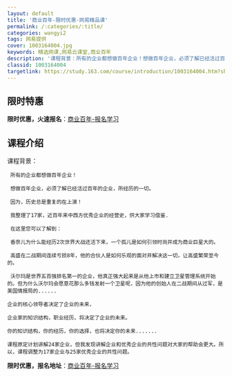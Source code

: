 ```yaml
---
layout: default
title: '商业百年-限时优惠-网易精品课'
permalink: /:categories/:title/
categories: wangyi2
tags: 网易提供
cover: 1003164004.jpg
keywords: 精选网课,网易云课堂,商业百年
description: '课程背景：所有的企业都想做百年企业！想做百年企业，必须了解已经活过百年的企业，所经历的一切。因为，历史总是重复的在上演！'
classid: 1003164004
targetlink: https://study.163.com/course/introduction/1003164004.htm?share=1&shareId=1025206652&utm_campaign=share&utm_medium=iphoneShare&utm_source=&utm_u=1025206652
---
```


## 限时特惠

**限时优惠，火速报名**：[商业百年-报名学习](https://study.163.com/course/introduction/1003164004.htm?share=1&shareId=1025206652&utm_campaign=share&utm_medium=iphoneShare&utm_source=&utm_u=1025206652)

## 课程介绍

课程背景：

     所有的企业都想做百年企业！

     想做百年企业，必须了解已经活过百年的企业，所经历的一切。

     因为，历史总是重复的在上演！

     我整理了17家，近百年来中西方优秀企业的经营史，供大家学习借鉴.

     在这里您可以了解到：

     香奈儿为什么能经历2次世界大战还活下来，一个孤儿是如何引领时尚并成为商业巨星大的。

     高盛在二战期间连续亏损8年，他的合伙人是如何乐观的面对并解决这一切，让高盛繁荣至今的。

     沃尔玛是世界五百强排名第一的企业，他真正强大起来是从他上市和建立卫星管理系统开始的。但为什么沃尔玛会愿意花那么多钱发射一个卫星呢，因为他的创始人在二战期间从过军，是美国情报局的......

    企业的核心领导者决定了企业的未来，

    企业家的知识结构，职业经历，将决定了企业的未来。

    你的知识结构，你的经历，你的选择，也将决定你的未来.......

    课程原定计划讲解24家企业，但我发现讲解企业和优秀企业的共性问题对大家的帮助会更大。所以，课程调整为17家企业与25家优秀企业的共性问题。

**限时优惠，报名地址**：[商业百年-报名学习](https://study.163.com/course/introduction/1003164004.htm?share=1&shareId=1025206652&utm_campaign=share&utm_medium=iphoneShare&utm_source=&utm_u=1025206652)


